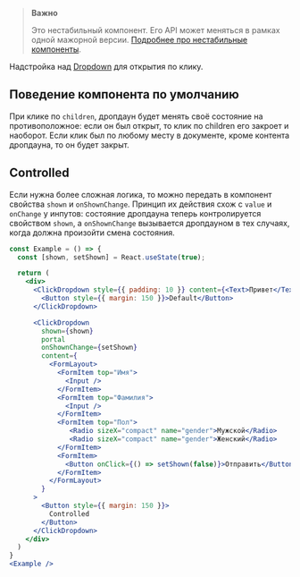 >**Важно**
>
>Это нестабильный компонент. Его API может меняться в рамках одной мажорной версии. [Подробнее про нестабильные компоненты](#/Unstable).

Надстройка над [Dropdown](#/Dropdown) для открытия по клику.

## Поведение компонента по умолчанию
При клике по `children`, дропдаун будет менять своё состояние на противоположное: если он был открыт, то клик по children 
его закроет и наоборот. Если клик был по любому месту в документе, кроме контента дропдауна, то он будет закрыт.

## Controlled
Если нужна более сложная логика, то можно передать в компонент свойства `shown` и `onShownChange`. Принцип их действия
схож с `value` и `onChange` у инпутов: состояние дропдауна теперь контролируется свойством `shown`, 
а `onShownChange` вызывается дропдауном в тех случаях, когда должна произойти смена состояния.

```jsx { "props": { "layout": false, "iframe": false } }
const Example = () => {
  const [shown, setShown] = React.useState(true);

  return (
    <div>
      <ClickDropdown style={{ padding: 10 }} content={<Text>Привет</Text>}>
        <Button style={{ margin: 150 }}>Default</Button>
      </ClickDropdown>

      <ClickDropdown
        shown={shown}
        portal
        onShownChange={setShown}
        content={
          <FormLayout>
            <FormItem top="Имя">
              <Input />
            </FormItem>
            <FormItem top="Фамилия">
              <Input />
            </FormItem>
            <FormItem top="Пол">
               <Radio sizeX="compact" name="gender">Мужской</Radio>
               <Radio sizeX="compact" name="gender">Женский</Radio>
            </FormItem>
            <FormItem>
              <Button onClick={() => setShown(false)}>Отправить</Button>
            </FormItem>
          </FormLayout>
        }
      >
        <Button style={{ margin: 150 }}>
          Controlled
        </Button>
      </ClickDropdown>
    </div>
  )
}
<Example />
```
